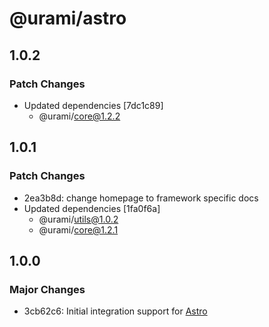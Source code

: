 # @urami/astro

## 1.0.2

### Patch Changes

- Updated dependencies [7dc1c89]
  - @urami/core@1.2.2

## 1.0.1

### Patch Changes

- 2ea3b8d: change homepage to framework specific docs
- Updated dependencies [1fa0f6a]
  - @urami/utils@1.0.2
  - @urami/core@1.2.1

## 1.0.0

### Major Changes

- 3cb62c6: Initial integration support for [Astro](https://astro.build/)

